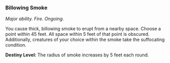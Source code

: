 ### Billowing Smoke

_Major ability. Fire. Ongoing._

You cause thick, billowing smoke to erupt from a nearby space. Choose a point within 45 feet. All space within 5 feet of that point is obscured. Additionally, creatures of your choice within the smoke take the suffocating condition.

**Destiny Level:**
The radius of smoke increases by 5 feet each round.
